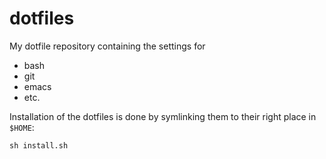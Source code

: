 dotfiles
========

My dotfile repository containing the settings for

* bash
* git
* emacs
* etc.

Installation of the dotfiles is done by symlinking them to their right
place in `$HOME`:

```
sh install.sh
```
